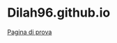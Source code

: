 # Dilah96.github.io
<a href="C:\Users\Alberto\Documents\GitHub\Dilah96.github.io\Pagina prova">Pagina di prova</a>
